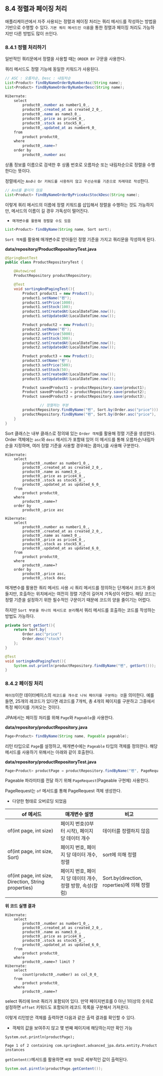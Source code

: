 ## 8.4 정렬과 페이징 처리

애플리케이션에서 자주 사용되는 정렬과 페이징 처리는 쿼리 메서드를 작성하는 방법을 기반으로 수행할 수 있다. `기본 쿼리 메서드인 이름`을 통한 정렬과 페이징 처리도 가능하지만 다른 방법도 많이 쓰인다.

### 8.4.1 정렬 처리하기

일반적인 쿼리문에서 정렬을 사용할 때는 `ORDER BY` 구문을 사용한다.

쿼리 메서드도 정렬 기능에 동일한 키워드가 사용된다.

```java
// ASC : 오름차순, Desc : 내림차순
List<Product> findByNameOrderByNumberAsc(String name);
List<Product> findByNameOrderByNumberDesc(String name);
```

```java
Hibernate:
	select
		product0_.number as number1_0_,
		product0_.created_at as created_2_0_,
		product0_.name as name3_0_,
		product0_.price as price4_0_,
		product0_.stock as stock5_0_,
		product0_.updated_at as number6_0_
	from
		product product0_
	where
		product0_.name=?
	order by
		product0_.number asc
```

상품 정보를 이름으로 검색한 후 상품 번호로 오름차순 또는 내림차순으로 정렬을 수행한다는 뜻이다.

정렬에서는 `And나 Or 키워드를 사용하지 않고 우선순위를 기준으로 차례대로 작성`한다.

```java
// And를 붙이지 않음
List<Product> findByNameOrderByPriceAscStockDesc(String name);
```

이렇게 쿼리 메서드의 이름에 정렬 키워드를 삽입해서 정렬을 수행하는 것도 가능하지만, 메서드의 이름이 길 경우 가독성이 떨어진다.

- `매개변수를 활용해 정렬할 수도 있음`

```java
List<Product> findByName(String name, Sort sort);
```

`Sort 객체`를 활용해 매개변수로 받아들인 정렬 기준을 가지고 쿼리문을 작성하게 된다.

**data/repository/ProductRepositoryTest.java**

```java
@SpringBootTest
public class ProductRepositoryTest {

    @Autowired
    ProductRepository productRepository;

    @Test
    void sortingAndPagingTest(){
        Product product1 = new Product();
        product1.setName("펜");
        product1.setPrice(1000);
        product1.setStock(100);
        product1.setCreatedAt(LocalDateTime.now());
        product1.setUpdatedAt(LocalDateTime.now());

        Product product2 = new Product();
        product2.setName("펜");
        product2.setPrice(5000);
        product2.setStock(300);
        product2.setCreatedAt(LocalDateTime.now());
        product2.setUpdatedAt(LocalDateTime.now());

        Product product3 = new Product();
        product3.setName("펜");
        product3.setPrice(500);
        product3.setStock(50);
        product3.setCreatedAt(LocalDateTime.now());
        product3.setUpdatedAt(LocalDateTime.now());

        Product savedProduct1 = productRepository.save(product1);
        Product savedProduct2 = productRepository.save(product2);
        Product savedProduct3 = productRepository.save(product3);

				// 정렬하는 부분
        productRepository.findByName("펜", Sort.by(Order.asc("price")));
        productRepository.findByName("펜", Sort.by(Order.asc("price"), Sort.Order.desc("stock")));
    }
}
```

Sort 클래스는 내부 클래스로 정의돼 있는 `Order 객체`를 활용해 정렬 기준을 생성한다. Order 객체에는 `asc`와 `desc` 메서드가 포함돼 있어 이 메서드를 통해 오름차순/내림차순을 지정하며, 여러 정렬 기준을 사용할 경우에는 콤마(,)를 사용해 구분한다.

```
Hibernate:
    select
        product0_.number as number1_0_,
        product0_.created_at as created_2_0_,
        product0_.name as name3_0_,
        product0_.price as price4_0_,
        product0_.stock as stock5_0_,
        product0_.updated_at as updated_6_0_
    from
        product product0_
    where
        product0_.name=?
    order by
        product0_.price asc

Hibernate:
    select
        product0_.number as number1_0_,
        product0_.created_at as created_2_0_,
        product0_.name as name3_0_,
        product0_.price as price4_0_,
        product0_.stock as stock5_0_,
        product0_.updated_at as updated_6_0_
    from
        product product0_
    where
        product0_.name=?
    order by
        product0_.price asc,
        product0_.stock desc
```

매개변수를 활용한 쿼리 메서드 사용 시 쿼리 메서드를 정의하는 단계에서 코드가 줄어들지만, 호출하는 위치에서는 여전히 정렬 기준이 길어져 가독성이 어렵다. 해당 코드는 정렬 기준을 설정하기 위한 필수적인 구문이기 때문에 코드의 양을 줄이기는 어렵다.

하지만 `Sort 부분을 하나의 메서드로 분리`해서 쿼리 메서드를 호출하는 코드를 작성하는 방법도 가능하다.

```java
private Sort getSort(){
	return Sort.by{
    	Order.asc("price")
        Order.desc("stock")
    };
}
```

```java
@Test
void sortingAndPagingTest(){
	System.out.println(productRepository.findByName("펜", getSort()));
}
```

### 8.4.2 페이징 처리

`페이징`이란 데이터베이스의 `레코드를 개수로 나눠 페이지를 구분하는 것`을 의미한다. 예를 들면, 25개의 레코드가 있다면 레코드를 7개씩, 총 4개의 페이지를 구분하고 그중에서 특정 페이지를 가져오는 것이다.

JPA에서는 페이징 처리를 위해 `Page`와 `Pageable`을 사용한다.

**data/repository/productRepository.java**

```java
Page<Product> findByName(String name, Pageable pageable);
```

리턴 타입으로 `Page`를 설정하고, 매개변수에는 `Pageable` 타입의 객체를 정의한다. 해당 메서드를 사용하기 위해서는 아래와 같이 호출한다.

**data/repository/productRepositoryTest.java**

```java
Page<Product> productPage = productRepository.findByName("펜", PageRequest.of(0,2));
```

Pageable 파라미터를 전달 하기 위해 `PageRequest`(Pageable 구현체) 사용한다.

PageRequest는 `of` 메서드를 통해 PageRequest 객체 생성한다.

- 다양한 형태로 오버로딩 되었음

| of 메서드 | 매개변수 설명 | 비고 |
| --- | --- | --- |
| of(int page, int size) | 페이지 번호(0부터 시작), 페이지 당 데이터 개수 | 데이터를 정렬하지 않음 |
| of(int page, int size, Sort) | 페이지 번호, 페이지 당 데이터 개수, 정렬 | sort에 의해 정렬 |
| of(int page, int size, Direction, String properties) | 페이지 번호, 페이지 당 데이터 개수, 정렬 방향, 속성(칼럼) | Sort.by(direction, roperties)에 의해 정렬 |

**위 코드 실행 결과**

```
Hibernate:
    select
        product0_.number as number1_0_,
        product0_.created_at as created_2_0_,
        product0_.name as name3_0_,
        product0_.price as price4_0_,
        product0_.stock as stock5_0_,
        product0_.updated_at as updated_6_0_
    from
        product product0_
    where
        product0_.name=? limit ?
Hibernate:
    select
        count(product0_.number) as col_0_0_
    from
        product product0_
    where
        product0_.name=?
```

select 쿼리에 limit 쿼리가 포함되어 있다. 만약 페이지번호를 0 아닌 1이상의 숫자로 설정하면 `offset` 키워드도 포함되어 레코드 목록을 구분해서 가져온다.

이렇게 리턴받은 객체를 출력하면 다음과 같은 출력 결과를 확인할 수 있다.

- 객체의 값을 보여주지 않고 몇 번째 페이지에 해당하는지만 확인 가능

```
System.out.println(productPage);

Page 1 of 2 containing com.springboot.advanced_jpa.data.entity.Product instances
```

`getContent()`메서드를 활용하면 `배열 형태`로 세부적인 값이 출력된다.
```java
System.out.pirntln(productPage.getContent());
```